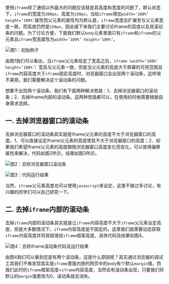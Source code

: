 使用`iframe`除了通信以外最大的问题应该就是其高度和宽度的问题了，默认状态下，`iframe`的宽度为`300px`，高度为`150px`，当给`iframe`增加`width=’100%’ height=’100%’`属性而父元素的属性均为默认是，`iframe`宽度会扩展至与父元素宽度一致，而高度仍然是`150px`，因此接下来我们主要讨论iframe的高度以及其滚动条的问题。为了讨论方便，下面我们默认`body`元素里面只有`iframe`和`iframe`的父元素且`iframe`宽高属性为`width=’100%’ height=’100%’`。

![图1：初始例子](https://upload-images.jianshu.io/upload_images/13112949-e6d710efbc0742b0.png?imageMogr2/auto-orient/strip%7CimageView2/2/w/1240)

由图1我们可以看出，当`iframe`父元素给定了宽高之后，`iframe（width=’100%’ height=’100%’）`宽高与父元素一致，但是当父元素的高度大于屏幕的可用范围且`iframe`内容高度大于`iframe`固定高度时，浏览器窗口会出现两个滚动条，这样很不美观，我们需要解决这个滚动条的问题。

想要不出现两个滚动条，我们有下面两种解决思路：1、去掉浏览器窗口的滚动条；2、去掉iframe内部的滚动条。这两种思路都可以，在使用的时候需要根据自身需求选择。

## 一. 去掉浏览器窗口的滚动条

去掉浏览器窗口的滚动条其实就是iframe父元素的高度不大于浏览器窗口的高度。1、可以直接设定iframe父元素的高度使其不大于浏览器窗口的高度；2、如果我们希望iframe父元素的高度跟随浏览器窗口高度变化而变化，可以使用偏移属性来解决，代码如图2所示，结果如图3所示。

![图2：去除浏览器窗口滚动条](https://upload-images.jianshu.io/upload_images/13112949-71a96dad8227fb09.png?imageMogr2/auto-orient/strip%7CimageView2/2/w/1240)

![图3：代码运行结果](https://upload-images.jianshu.io/upload_images/13112949-81bcc95f675285c0.png?imageMogr2/auto-orient/strip%7CimageView2/2/w/1240)

当然，`iframe`父元素高度也可以使用`javascript`来设定，这里不做过多讨论，有兴趣的同学们可以自己研究一下。

## 二. 去掉`iframe`内部的滚动条

去掉`iframe`内部的滚动条其实就是让`iframe`内容高度不大于`iframe`父元素设定高度，但是大多数情况下，`iframe`内容高度是不固定的，这里我们就需要动态获取`iframe`内容高度并将其赋值给`iframe`框架高度，具体代码及结果如图4。

![图4：去除iframe滚动条代码及运行结果](https://upload-images.jianshu.io/upload_images/13112949-2da8df2cdcb97962.png?imageMogr2/auto-orient/strip%7CimageView2/2/w/1240)

由图4我们可以看到还是有两个滚动条，这是什么原因呢？其实通过浏览器的调试工具我们不难发现其实是`iframe`里面内嵌的网页中的`body`有个默认`margin`值，而我们此时的`iframe`框架高度=`iframe`内容高度，当然会有滚动条出现，只要我们将默认的`margin`值更改为0，滚动条就会消失。
